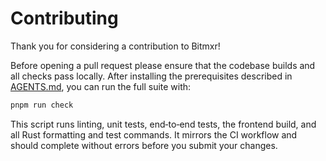 # Contributing

Thank you for considering a contribution to Bitmxr!

Before opening a pull request please ensure that the codebase builds and all checks pass locally. After installing the prerequisites described in [AGENTS.md](AGENTS.md), you can run the full suite with:

```bash
pnpm run check
```

This script runs linting, unit tests, end‑to‑end tests, the frontend build, and all Rust formatting and test commands. It mirrors the CI workflow and should complete without errors before you submit your changes.
